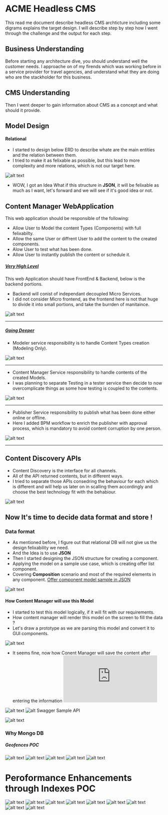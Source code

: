 # ACME Headless CMS
This read me document describe headless CMS archticture including some digrams explains the target design.
I will describe step by step how I went through the challenge and the output for each step.

## Business Understanding
Before starting any architecture dive, you should understand well the customer needs.
I approache on of my firends which was working before in a service provider for travel agencies, and understand what they are doing who are the stackholder for this business.

## CMS Understanding
Then I went deeper to gain information about CMS as a concept and what should it provide.

## Model Design
#### Relational
- I started to design below ERD to describe whate are the main entities and the relation between them.
- I tried to make it as felixable as possible, but this lead to more complexity and more relations, which is not our target here.

![alt text](https://github.com/ramyhasaan/architecture-challenge/blob/main/artifacts/ERD.png)
- WOW, I got an Idea What if this structure in <b>JSON</b>, it will be felixable as much as I want, let's forward and we will see if it's good idea or not.

## Content Manager WebApplication
This web application should be responsible of the following:
- Allow User to Model the content Types (Components) with full felixabilty.
- Allow the same User or diffrent User to add the content to the created components.
- Alow User to test what has been done.
- Allow User to instantly publish the content or schedule it.

##### <ins>Very High Level</ins>
This web Application should have FrontEnd & Backend, below is the backend portions.
* Backend will conist of independant decoupled Micro Services.
* I did not consider Micro frontend, as the frontend here is not that huge to divide it into small portions, and take the burrden of manitaince.

![alt text](https://github.com/ramyhasaan/architecture-challenge/blob/main/artifacts/CMWA.png)
______________________________________________________________________________________________________________________________________________________________
##### <ins>Going Deeper</ins>
- Modeler service responsibility is to handle Content Types creation (Modeling Only).

![alt text](https://github.com/ramyhasaan/architecture-challenge/blob/main/artifacts/Modeler.png)
______________________________________________________________________________________________________________________________________________________________
- Content Manager Service responsibility to handle contents of the created Models.
- I was planning to separate Testing in a tester service then decide to now overcomplicate things as some how testing is coupled to the contents.

![alt text](https://github.com/ramyhasaan/architecture-challenge/blob/main/artifacts/ContentManager.png)
______________________________________________________________________________________________________________________________________________________________
- Publisher Service responsibility to publish what has been done either online or offline.
- Here I added BPM workflow to enrich the publisher with approval process, which is mandatory to avoid content corruption by one person.

![alt text](https://github.com/ramyhasaan/architecture-challenge/blob/main/artifacts/Publisher.png)
______________________________________________________________________________________________________________________________________________________________
## Content Discovery APIs
- Content Discovery is the interface for all channels.
- All of the API returned contents, but in different ways.
- I tried to separate those APIs consedring the behaviour for each which is different and will help us later on in scalling them accordingly and choose the best technology fit with the behabiour.

![alt text](https://github.com/ramyhasaan/architecture-challenge/blob/main/artifacts/ContentDiscovery2.png)

## Now It's time to decide data format and store !
### Data format
- As mentioned before, I figure out that relational DB will not give us the design felixability we need.
- And the Idea is to use <b>JSON</b>
- Then I started designing the JSON structure for creating a component.
- Applying the model on a sample use case, which is creating offer list component.
- Covering <b>Composition</b> scenario and most of the required elements in any component.
[Offer component model sample in JSON](https://github.com/ramyhasaan/architecture-challenge/blob/main/artifacts/model.json) 

![alt text](https://github.com/ramyhasaan/architecture-challenge/blob/main/artifacts/componentModel.PNG)

#### How Content Manager will use this Model
- I started to test this model logically, if it will fit with our requirements.
- How content manager will render this model on the screen to fill the data ?
- Let's draw a prototype as we are parsing this model and convert it to GUI components.

![alt text](https://github.com/ramyhasaan/architecture-challenge/blob/main/artifacts/CMSGUI.png)

- It seems fine, now how Conent Manager will save the content after entering the information
![alt offer component content sample](https://github.com/ramyhasaan/architecture-challenge/blob/main/artifacts/content.json)


![alt text](https://github.com/ramyhasaan/architecture-challenge/blob/main/artifacts/componentsInquirySwagger.PNG)
![alt Swagger Sample API](https://github.com/ramyhasaan/architecture-challenge/blob/main/artifacts/componentsInquiryAPI.yaml)




![alt text](https://github.com/ramyhasaan/architecture-challenge/blob/main/artifacts/allTogether.png)

### Why Mongo DB
##### Geofences POC
![alt text](https://github.com/ramyhasaan/architecture-challenge/blob/main/artifacts/mongodb/importgeo.PNG)
![alt text](https://github.com/ramyhasaan/architecture-challenge/blob/main/artifacts/mongodb/importgeo2.PNG)
![alt text](https://github.com/ramyhasaan/architecture-challenge/blob/main/artifacts/mongodb/importgeo3.PNG)
![alt text](https://github.com/ramyhasaan/architecture-challenge/blob/main/artifacts/mongodb/importgeo4.PNG)
![alt text](https://github.com/ramyhasaan/architecture-challenge/blob/main/artifacts/mongodb/importgeo5.PNG)

# Peroformance Enhancements through Indexes POC
![alt text](https://github.com/ramyhasaan/architecture-challenge/blob/main/artifacts/mongodb/componentsPefromance1.PNG)
![alt text](https://github.com/ramyhasaan/architecture-challenge/blob/main/artifacts/mongodb/componentsPefromance2.PNG)
![alt text](https://github.com/ramyhasaan/architecture-challenge/blob/main/artifacts/mongodb/componentsPefromance3.PNG)
![alt text](https://github.com/ramyhasaan/architecture-challenge/blob/main/artifacts/mongodb/componentsPefromance4.PNG)
![alt text](https://github.com/ramyhasaan/architecture-challenge/blob/main/artifacts/mongodb/componentsPefromance5.PNG)
![alt text](https://github.com/ramyhasaan/architecture-challenge/blob/main/artifacts/mongodb/componentsPefromance6.PNG)
![alt text](https://github.com/ramyhasaan/architecture-challenge/blob/main/artifacts/mongodb/componentsPefromance7.PNG)
![alt text](https://github.com/ramyhasaan/architecture-challenge/blob/main/artifacts/mongodb/componentsPefromance8.PNG)
![alt text](https://github.com/ramyhasaan/architecture-challenge/blob/main/artifacts/mongodb/componentsPefromance9.PNG)

